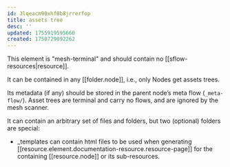 ```yaml
---
id: 3lqeacm90xhf0b8jrrerfop
title: assets tree
desc: ''
updated: 1755919595660
created: 1750729092262
---
```


This element is "mesh-terminal" and should contain no [[sflow-resources|resource]]. 

It can be contained in any [[folder.node]], i.e., only Nodes get assets trees.

Its metadata (if any) should be stored in the parent node’s meta flow (`_meta-flow/`). Asset trees are terminal and carry no flows, and are ignored by the mesh scanner.

It can contain an arbitrary set of files and folders, but two (optional) folders are special:
- _templates can contain html files to be used when generating [[resource.element.documentation-resource.resource-page]] for the containing [[resource.node]] or its sub-resources.
